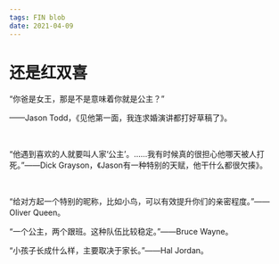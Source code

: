 ```yaml
---
tags: FIN blob
date: 2021-04-09
---
```


# 还是红双喜

“你爸是女王，那是不是意味着你就是公主？”

——Jason Todd，《见他第一面，我连求婚演讲都打好草稿了》。

<br>

“他遇到喜欢的人就要叫人家‘公主’。……我有时候真的很担心他哪天被人打死。”——Dick Grayson，《Jason有一种特别的天赋，他干什么都很欠揍》。

<br>

“给对方起一个特别的昵称，比如小鸟，可以有效提升你们的亲密程度。”——Oliver Queen。

“一个公主，两个跟班。这种队伍比较稳定。”——Bruce Wayne。

“小孩子长成什么样，主要取决于家长。”——Hal Jordan。
